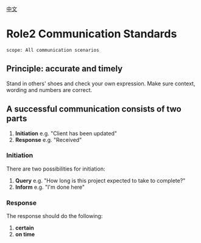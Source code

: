 [中文](./readme.zh.md)

# Role2 Communication Standards

```text
scope: All communication scenarios
```

## Principle: accurate and timely
Stand in others' shoes and check your own expression. Make sure context, wording and numbers are correct.

## A successful communication consists of two parts

1. **Initiation** e.g. "Client has been updated"
2. **Response** e.g. "Received"

### Initiation

There are two possibilities for initiation:

1. **Query** e.g. "How long is this project expected to take to complete?"
2. **Inform** e.g. "I'm done here"

### Response

The response should do the following:

1. **certain**
2. **on time**

